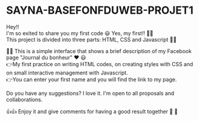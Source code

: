 # SAYNA-BASEFONFDUWEB-PROJET1
Hey!!  
I'm so exited to share you my first code :smiley: Yes, my first!! :woman_technologist:   
This project is divided into three parts: HTML, CSS and Javascript :woman_technologist:    

:woman_technologist: This is a simple interface that shows a brief description of my Facebook page "Journal du bonheur" :heart: :smiley:  
:point_right:My first practice on writing HTML codes, on creating styles with CSS and on small interactive management with Javascript.     
:point_right:You can enter your first name and you will find the link to my page.      

Do you have any suggestions? I love it. I'm open to all proposals and collaborations.  


:+1::+1: Enjoy it and give comments for having a good result together :rocket: :rocket:
